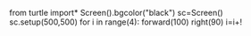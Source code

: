 from turtle import*
Screen().bgcolor("black")
sc=Screen()
sc.setup(500,500)
for i in range(4):
  forward(100)
  right(90)
  i=i+!
